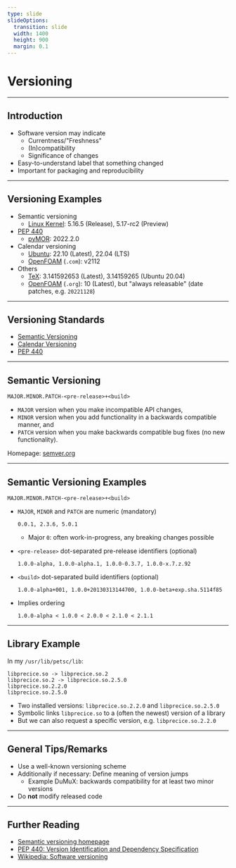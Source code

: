 ```yaml
---
type: slide
slideOptions:
  transition: slide
  width: 1400
  height: 900
  margin: 0.1
---
```


<style>
  .reveal strong {
    font-weight: bold;
    color: orange;
  }
  .reveal p {
    text-align: left;
  }
  .reveal section h1 {
    color: orange;
  }
  .reveal section h2 {
    color: orange;
  }
  .reveal code {
    font-family: 'Ubuntu Mono';
    color: orange;
  }
  .reveal section img {
    background:none;
    border:none;
    box-shadow:none;
  }
</style>

# Versioning

---

## Introduction

- Software version may indicate
    - Currentness/"Freshness"
    - (In)compatibility
    - Significance of changes
- Easy-to-understand label that something changed
- Important for packaging and reproducibility

---

## Versioning Examples

- Semantic versioning
    - [Linux Kernel](https://kernel.org/): 5.16.5 (Release), 5.17-rc2 (Preview)
- [PEP 440](https://www.python.org/dev/peps/pep-0440/)
    - [pyMOR](https://pymor.org/): 2022.2.0
- Calendar versioning
    - [Ubuntu](ubuntu.com/): 22.10 (Latest), 22.04 (LTS)
    - [OpenFOAM](https://www.openfoam.com/current-release) (`.com`): v2112
- Others
    - [TeX](https://tug.org/): 3.141592653 (Latest), 3.14159265 (Ubuntu 20.04)
    - [OpenFOAM](https://openfoam.org/release/) (`.org`): 10 (Latest), but "always releasable" (date patches, e.g. `20221128`)

---

## Versioning Standards

- [Semantic Versioning](https://semver.org/)
- [Calendar Versioning](https://calver.org/)
- [PEP 440](https://www.python.org/dev/peps/pep-0440/)

---

## Semantic Versioning

```text
MAJOR.MINOR.PATCH-<pre-release>+<build>
```

- `MAJOR` version when you make incompatible API changes,
- `MINOR` version when you add functionality in a backwards compatible manner, and
- `PATCH` version when you make backwards compatible bug fixes (no new functionality).

Homepage: [semver.org](https://semver.org)

---

## Semantic Versioning Examples

```text
MAJOR.MINOR.PATCH-<pre-release>+<build>
```

- `MAJOR`, `MINOR` and `PATCH` are numeric (mandatory)

  ```text
  0.0.1, 2.3.6, 5.0.1
  ```

    - Major `0`: often work-in-progress, any breaking changes possible

- `<pre-release>` dot-separated pre-release identifiers (optional)

  ```text
  1.0.0-alpha, 1.0.0-alpha.1, 1.0.0-0.3.7, 1.0.0-x.7.z.92
  ```

- `<build>` dot-separated build identifiers (optional)

  ```text
  1.0.0-alpha+001, 1.0.0+20130313144700, 1.0.0-beta+exp.sha.5114f85
  ```

- Implies ordering

  ```text
  1.0.0-alpha < 1.0.0 < 2.0.0 < 2.1.0 < 2.1.1
  ```

---

## Library Example

In my `/usr/lib/petsc/lib`:

```text
libprecice.so -> libprecice.so.2
libprecice.so.2 -> libprecice.so.2.5.0
libprecice.so.2.2.0
libprecice.so.2.5.0
```

- Two installed versions: `libprecice.so.2.2.0` and `libprecice.so.2.5.0`
- Symbolic links `libprecice.so` to a (often the newest) version of a library
- But we can also request a specific version, e.g. `libprecice.so.2.2.0`

---

## General Tips/Remarks

- Use a well-known versioning scheme
- Additionally if necessary: Define meaning of version jumps
    - Example DuMuX: backwards compatibility for at least two minor versions
- Do **not** modify released code

---

## Further Reading

- [Semantic versioning homepage](https://semver.org/)
- [PEP 440: Version Identification and Dependency Specification](https://www.python.org/dev/peps/pep-0440/)
- [Wikipedia: Software versioning](https://en.wikipedia.org/wiki/Software_versioning)
